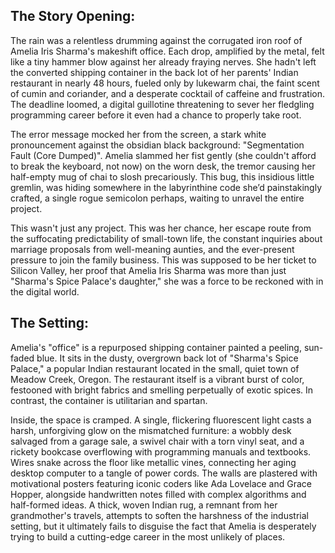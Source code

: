 ## The Story Opening:

The rain was a relentless drumming against the corrugated iron roof of Amelia Iris Sharma's makeshift office. Each drop, amplified by the metal, felt like a tiny hammer blow against her already fraying nerves. She hadn't left the converted shipping container in the back lot of her parents' Indian restaurant in nearly 48 hours, fueled only by lukewarm chai, the faint scent of cumin and coriander, and a desperate cocktail of caffeine and frustration. The deadline loomed, a digital guillotine threatening to sever her fledgling programming career before it even had a chance to properly take root. 

The error message mocked her from the screen, a stark white pronouncement against the obsidian black background: "Segmentation Fault (Core Dumped)". Amelia slammed her fist gently (she couldn't afford to break the keyboard, not now) on the worn desk, the tremor causing her half-empty mug of chai to slosh precariously. This bug, this insidious little gremlin, was hiding somewhere in the labyrinthine code she’d painstakingly crafted, a single rogue semicolon perhaps, waiting to unravel the entire project.

This wasn't just any project. This was her chance, her escape route from the suffocating predictability of small-town life, the constant inquiries about marriage proposals from well-meaning aunties, and the ever-present pressure to join the family business. This was supposed to be her ticket to Silicon Valley, her proof that Amelia Iris Sharma was more than just "Sharma's Spice Palace's daughter," she was a force to be reckoned with in the digital world.

## The Setting:

Amelia's "office" is a repurposed shipping container painted a peeling, sun-faded blue. It sits in the dusty, overgrown back lot of "Sharma's Spice Palace," a popular Indian restaurant located in the small, quiet town of Meadow Creek, Oregon. The restaurant itself is a vibrant burst of color, festooned with bright fabrics and smelling perpetually of exotic spices. In contrast, the container is utilitarian and spartan.

Inside, the space is cramped. A single, flickering fluorescent light casts a harsh, unforgiving glow on the mismatched furniture: a wobbly desk salvaged from a garage sale, a swivel chair with a torn vinyl seat, and a rickety bookcase overflowing with programming manuals and textbooks. Wires snake across the floor like metallic vines, connecting her aging desktop computer to a tangle of power cords. The walls are plastered with motivational posters featuring iconic coders like Ada Lovelace and Grace Hopper, alongside handwritten notes filled with complex algorithms and half-formed ideas. A thick, woven Indian rug, a remnant from her grandmother's travels, attempts to soften the harshness of the industrial setting, but it ultimately fails to disguise the fact that Amelia is desperately trying to build a cutting-edge career in the most unlikely of places.
